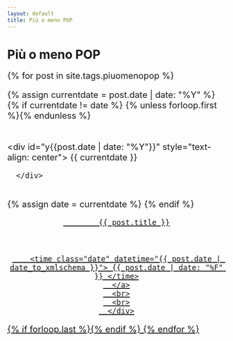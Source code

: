 ```yaml
---
layout: default
title: Più o meno POP
---
```

# Più o meno POP
<div  style="font-size: 20px">

{% for post in site.tags.piuomenopop %}

  {% assign currentdate = post.date | date: "%Y" %}
  {% if currentdate != date %}
    {% unless forloop.first %}{% endunless %}
      <br><br><br>
      <div id="y{{post.date | date: "%Y"}}" style="text-align: center">
        {{ currentdate }}

      </div>
<br>
      {% assign date = currentdate %}
    {% endif %}

  <article role="article">
      <div style="text-align: center">
      <a href="{{ site.baseurl }}{{ post.url }}">

            {{ post.title }}
<br>


        <time class="date" datetime="{{ post.date | date_to_xmlschema }}"> {{ post.date | date: "%F" }} </time>
      </a>
      <br>
      <br>
      </div>

  </article>

  {% if forloop.last %}{% endif %}
{% endfor %}
</div>
